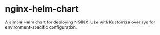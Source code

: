 # nginx-helm-chart

A simple Helm chart for deploying NGINX. Use with Kustomize overlays for environment-specific configuration.
